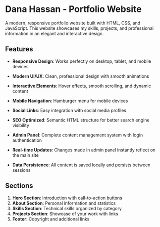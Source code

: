 # Dana Hassan - Portfolio Website

A modern, responsive portfolio website built with HTML, CSS, and JavaScript. This website showcases my skills, projects, and professional information in an elegant and interactive design.

## Features

- **Responsive Design**: Works perfectly on desktop, tablet, and mobile devices
- **Modern UI/UX**: Clean, professional design with smooth animations
- **Interactive Elements**: Hover effects, smooth scrolling, and dynamic content
- **Mobile Navigation**: Hamburger menu for mobile devices

- **Social Links**: Easy integration with social media profiles
- **SEO Optimized**: Semantic HTML structure for better search engine visibility
- **Admin Panel**: Complete content management system with login authentication
- **Real-time Updates**: Changes made in admin panel instantly reflect on the main site
- **Data Persistence**: All content is saved locally and persists between sessions

## Sections

1. **Hero Section**: Introduction with call-to-action buttons
2. **About Section**: Personal information and statistics
3. **Skills Section**: Technical skills organized by category
4. **Projects Section**: Showcase of your work with links
5. **Footer**: Copyright and additional links

